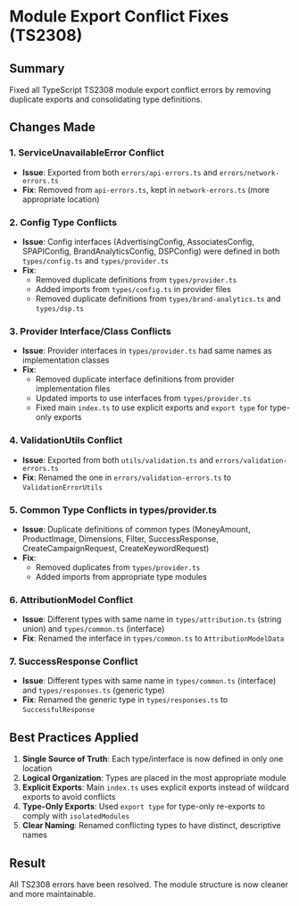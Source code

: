 # Module Export Conflict Fixes (TS2308)

## Summary
Fixed all TypeScript TS2308 module export conflict errors by removing duplicate exports and consolidating type definitions.

## Changes Made

### 1. **ServiceUnavailableError Conflict**
- **Issue**: Exported from both `errors/api-errors.ts` and `errors/network-errors.ts`
- **Fix**: Removed from `api-errors.ts`, kept in `network-errors.ts` (more appropriate location)

### 2. **Config Type Conflicts**
- **Issue**: Config interfaces (AdvertisingConfig, AssociatesConfig, SPAPIConfig, BrandAnalyticsConfig, DSPConfig) were defined in both `types/config.ts` and `types/provider.ts`
- **Fix**: 
  - Removed duplicate definitions from `types/provider.ts`
  - Added imports from `types/config.ts` in provider files
  - Removed duplicate definitions from `types/brand-analytics.ts` and `types/dsp.ts`

### 3. **Provider Interface/Class Conflicts**
- **Issue**: Provider interfaces in `types/provider.ts` had same names as implementation classes
- **Fix**: 
  - Removed duplicate interface definitions from provider implementation files
  - Updated imports to use interfaces from `types/provider.ts`
  - Fixed main `index.ts` to use explicit exports and `export type` for type-only exports

### 4. **ValidationUtils Conflict**
- **Issue**: Exported from both `utils/validation.ts` and `errors/validation-errors.ts`
- **Fix**: Renamed the one in `errors/validation-errors.ts` to `ValidationErrorUtils`

### 5. **Common Type Conflicts in types/provider.ts**
- **Issue**: Duplicate definitions of common types (MoneyAmount, ProductImage, Dimensions, Filter, SuccessResponse, CreateCampaignRequest, CreateKeywordRequest)
- **Fix**: 
  - Removed duplicates from `types/provider.ts`
  - Added imports from appropriate type modules

### 6. **AttributionModel Conflict**
- **Issue**: Different types with same name in `types/attribution.ts` (string union) and `types/common.ts` (interface)
- **Fix**: Renamed the interface in `types/common.ts` to `AttributionModelData`

### 7. **SuccessResponse Conflict**
- **Issue**: Different types with same name in `types/common.ts` (interface) and `types/responses.ts` (generic type)
- **Fix**: Renamed the generic type in `types/responses.ts` to `SuccessfulResponse`

## Best Practices Applied

1. **Single Source of Truth**: Each type/interface is now defined in only one location
2. **Logical Organization**: Types are placed in the most appropriate module
3. **Explicit Exports**: Main `index.ts` uses explicit exports instead of wildcard exports to avoid conflicts
4. **Type-Only Exports**: Used `export type` for type-only re-exports to comply with `isolatedModules`
5. **Clear Naming**: Renamed conflicting types to have distinct, descriptive names

## Result
All TS2308 errors have been resolved. The module structure is now cleaner and more maintainable.